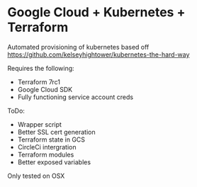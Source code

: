 # Google Cloud + Kubernetes + Terraform 
 
Automated provisioning of kubernetes based off https://github.com/kelseyhightower/kubernetes-the-hard-way

Requires the following: 
* Terraform 7rc1 
* Google Cloud SDK
* Fully functioning service account creds

ToDo:
* Wrapper script
* Better SSL cert generation
* Terraform state in GCS
* CircleCi intergration
* Terraform modules
* Better exposed variables

Only tested on OSX
